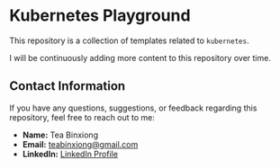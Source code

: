 # Kubernetes Playground
This repository is a collection of templates related to `kubernetes`. 

I will be continuously adding more content to this repository over time.

## Contact Information

If you have any questions, suggestions, or feedback regarding this repository, feel free to reach out to me:

- **Name:** Tea Binxiong
- **Email:** teabinxiong@gmail.com
- **LinkedIn:** [LinkedIn Profile](https://www.linkedin.com/in/binxiong-tea-72095016b/)
